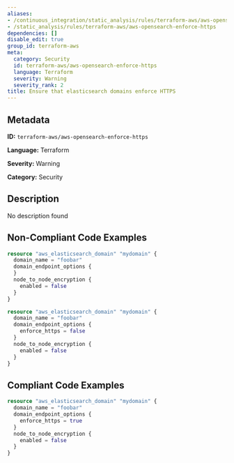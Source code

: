 ```yaml
---
aliases:
- /continuous_integration/static_analysis/rules/terraform-aws/aws-opensearch-enforce-https
- /static_analysis/rules/terraform-aws/aws-opensearch-enforce-https
dependencies: []
disable_edit: true
group_id: terraform-aws
meta:
  category: Security
  id: terraform-aws/aws-opensearch-enforce-https
  language: Terraform
  severity: Warning
  severity_rank: 2
title: Ensure that elasticsearch domains enforce HTTPS
---
```

<!--  SOURCED FROM https://github.com/DataDog/datadog-static-analyzer-rule-docs -->


## Metadata
**ID:** `terraform-aws/aws-opensearch-enforce-https`

**Language:** Terraform

**Severity:** Warning

**Category:** Security

## Description
No description found

## Non-Compliant Code Examples
```terraform
resource "aws_elasticsearch_domain" "mydomain" {
  domain_name = "foobar"
  domain_endpoint_options {
  }
  node_to_node_encryption {
    enabled = false
  }
}
```

```terraform
resource "aws_elasticsearch_domain" "mydomain" {
  domain_name = "foobar"
  domain_endpoint_options {
    enforce_https = false
  }
  node_to_node_encryption {
    enabled = false
  }
}
```

## Compliant Code Examples
```terraform
resource "aws_elasticsearch_domain" "mydomain" {
  domain_name = "foobar"
  domain_endpoint_options {
    enforce_https = true
  }
  node_to_node_encryption {
    enabled = false
  }
}
```

